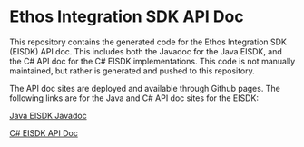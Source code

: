 # Ethos Integration SDK API Doc

This repository contains the generated code for the Ethos Integration SDK (EISDK) API doc.  This includes both the Javadoc for the Java EISDK, and the C# API doc for the C# EISDK implementations.  This code is not manually maintained, but rather is generated and pushed to this repository.  

The API doc sites are deployed and available through Github pages.  The following links are for the Java and C# API doc sites for the EISDK:

[Java EISDK Javadoc](https://ellucian-developer.github.io/integrationSDKDoc/java)

[C# EISDK API Doc](https://ellucian-developer.github.io/integrationSDKDoc/csharp/api/Ellucian.Ethos.Integration.html)

